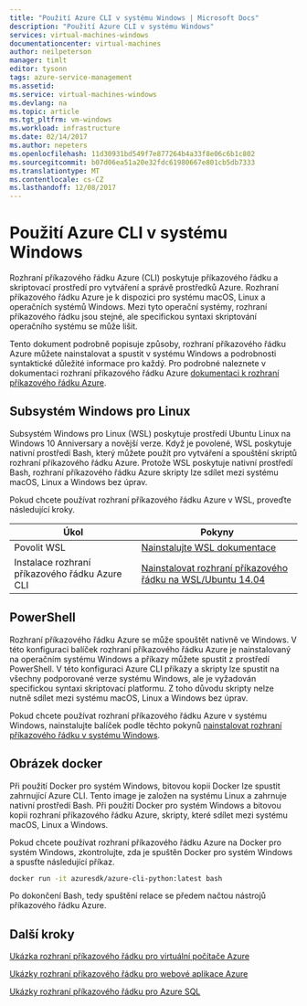 ```yaml
---
title: "Použití Azure CLI v systému Windows | Microsoft Docs"
description: "Použití Azure CLI v systému Windows"
services: virtual-machines-windows
documentationcenter: virtual-machines
author: neilpeterson
manager: timlt
editor: tysonn
tags: azure-service-management
ms.assetid: 
ms.service: virtual-machines-windows
ms.devlang: na
ms.topic: article
ms.tgt_pltfrm: vm-windows
ms.workload: infrastructure
ms.date: 02/14/2017
ms.author: nepeters
ms.openlocfilehash: 11d30931bd549f7e877264b4a33f8e06c6b1c802
ms.sourcegitcommit: b07d06ea51a20e32fdc61980667e801cb5db7333
ms.translationtype: MT
ms.contentlocale: cs-CZ
ms.lasthandoff: 12/08/2017
---
```

# <a name="using-the-azure-cli-on-windows"></a>Použití Azure CLI v systému Windows

Rozhraní příkazového řádku Azure (CLI) poskytuje příkazového řádku a skriptovací prostředí pro vytváření a správě prostředků Azure. Rozhraní příkazového řádku Azure je k dispozici pro systému macOS, Linux a operačních systémů Windows. Mezi tyto operační systémy, rozhraní příkazového řádku jsou stejné, ale specifickou syntaxi skriptování operačního systému se může lišit.

Tento dokument podrobně popisuje způsoby, rozhraní příkazového řádku Azure můžete nainstalovat a spustit v systému Windows a podrobnosti syntaktické důležité informace pro každý. Pro podrobné naleznete v dokumentaci rozhraní příkazového řádku Azure [dokumentaci k rozhraní příkazového řádku Azure]( https://docs.microsoft.com/cli/azure/overview).

## <a name="windows-subsystem-for-linux"></a>Subsystém Windows pro Linux

Subsystém Windows pro Linux (WSL) poskytuje prostředí Ubuntu Linux na Windows 10 Anniversary a novější verze. Když je povolené, WSL poskytuje nativní prostředí Bash, který můžete použít pro vytváření a spouštění skriptů rozhraní příkazového řádku Azure. Protože WSL poskytuje nativní prostředí Bash, rozhraní příkazového řádku Azure skripty lze sdílet mezi systému macOS, Linux a Windows bez úprav.

Pokud chcete používat rozhraní příkazového řádku Azure v WSL, proveďte následující kroky.

|Úkol | Pokyny |
|---|---|
| Povolit WSL | [Nainstalujte WSL dokumentace](https://msdn.microsoft.com/en-us/commandline/wsl/install_guide) |
| Instalace rozhraní příkazového řádku Azure CLI |[Nainstalovat rozhraní příkazového řádku na WSL/Ubuntu 14.04](https://docs.microsoft.com/cli/azure/install-az-cli2#ubuntu)|

## <a name="powershell"></a>PowerShell

Rozhraní příkazového řádku Azure se může spouštět nativně ve Windows. V této konfiguraci balíček rozhraní příkazového řádku Azure je nainstalovaný na operačním systému Windows a příkazy můžete spustit z prostředí PowerShell. V této konfiguraci Azure CLI příkazy a skripty lze spustit na všechny podporované verze systému Windows, ale je vyžadován specifickou syntaxi skriptovací platformu. Z toho důvodu skripty nelze nutně sdílet mezi systému macOS, Linux a Windows bez úprav.

Pokud chcete používat rozhraní příkazového řádku Azure v systému Windows, nainstalujte balíček podle těchto pokynů [nainstalovat rozhraní příkazového řádku v systému Windows](https://docs.microsoft.com/cli/azure/install-az-cli2#windows).

## <a name="docker-image"></a>Obrázek docker

Při použití Docker pro systém Windows, bitovou kopii Docker lze spustit zahrnující Azure CLI. Tento image je založen na systému Linux a zahrnuje nativní prostředí Bash.  Při použití Docker pro systém Windows a bitovou kopii rozhraní příkazového řádku Azure, skripty, které sdílet mezi systému macOS, Linux a Windows. 

Pokud chcete používat rozhraní příkazového řádku Azure na Docker pro systém Windows, zkontrolujte, zda je spuštěn Docker pro systém Windows a spusťte následující příkaz.

```bash
docker run -it azuresdk/azure-cli-python:latest bash
```

Po dokončení Bash, tedy spuštění relace se předem načtou nástrojů příkazového řádku Azure.

## <a name="next-steps"></a>Další kroky

[Ukázka rozhraní příkazového řádku pro virtuální počítače Azure](../linux/cli-samples.md?toc=%2fazure%2fvirtual-machines%2flinux%2ftoc.json)

[Ukázky rozhraní příkazového řádku pro webové aplikace Azure](../../app-service/app-service-cli-samples.md)

[Ukázky rozhraní příkazového řádku pro Azure SQL](../../sql-database/sql-database-cli-samples.md)
